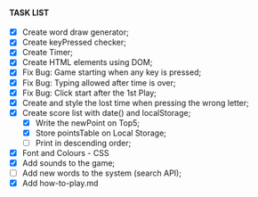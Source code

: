 #### TASK LIST

* [X] Create word draw generator;
* [X] Create keyPressed checker;
* [X] Create Timer;
* [X] Create HTML elements using DOM;
* [X] Fix Bug: Game starting when any key is pressed;
* [X] Fix Bug: Typing allowed after time is over;
* [X] Fix Bug: Click start after the 1st Play;
* [X] Create and style the lost time when pressing the wrong letter;
* [X] Create score list with date() and localStorage;
  * [X] Write the newPoint on Top5;
  * [X] Store pointsTable on Local Storage;
  * [ ] Print in descending order;
* [X] Font and Colours - CSS
* [X] Add sounds to the game;
* [ ] Add new words to the system (search API);
* [X] Add how-to-play.md